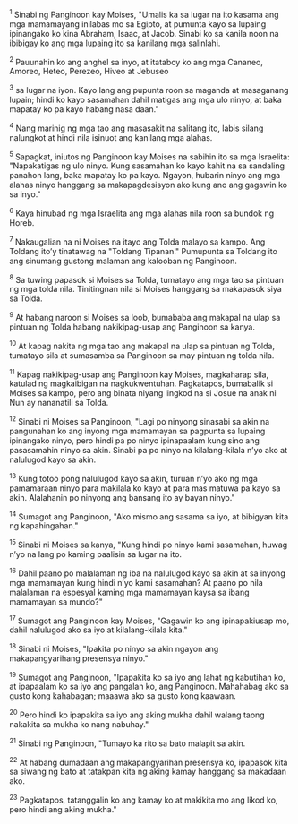 <sup>1</sup>
Sinabi ng Panginoon kay Moises, "Umalis ka sa lugar na ito kasama ang mga mamamayang inilabas mo sa Egipto, at pumunta kayo sa lupaing ipinangako ko kina Abraham, Isaac, at Jacob. Sinabi ko sa kanila noon na ibibigay ko ang mga lupaing ito sa kanilang mga salinlahi. 

<sup>2</sup>
Pauunahin ko ang anghel sa inyo, at itataboy ko ang mga Cananeo, Amoreo, Heteo, Perezeo, Hiveo at Jebuseo 

<sup>3</sup>
sa lugar na iyon. Kayo lang ang pupunta roon sa maganda at masaganang lupain; hindi ko kayo sasamahan dahil matigas ang mga ulo ninyo, at baka mapatay ko pa kayo habang nasa daan." 

<sup>4</sup>
Nang marinig ng mga tao ang masasakit na salitang ito, labis silang nalungkot at hindi nila isinuot ang kanilang mga alahas. 

<sup>5</sup>
Sapagkat, iniutos ng Panginoon kay Moises na sabihin ito sa mga Israelita: "Napakatigas ng ulo ninyo. Kung sasamahan ko kayo kahit na sa sandaling panahon lang, baka mapatay ko pa kayo. Ngayon, hubarin ninyo ang mga alahas ninyo hanggang sa makapagdesisyon ako kung ano ang gagawin ko sa inyo." 

<sup>6</sup>
Kaya hinubad ng mga Israelita ang mga alahas nila roon sa bundok ng Horeb.

<sup>7</sup>
Nakaugalian na ni Moises na itayo ang Tolda malayo sa kampo. Ang Toldang itoʼy tinatawag na "Toldang Tipanan." Pumupunta sa Toldang ito ang sinumang gustong malaman ang kalooban ng Panginoon. 

<sup>8</sup>
Sa tuwing papasok si Moises sa Tolda, tumatayo ang mga tao sa pintuan ng mga tolda nila. Tinitingnan nila si Moises hanggang sa makapasok siya sa Tolda. 

<sup>9</sup>
At habang naroon si Moises sa loob, bumababa ang makapal na ulap sa pintuan ng Tolda habang nakikipag-usap ang Panginoon sa kanya. 

<sup>10</sup>
At kapag nakita ng mga tao ang makapal na ulap sa pintuan ng Tolda, tumatayo sila at sumasamba sa Panginoon sa may pintuan ng tolda nila. 

<sup>11</sup>
Kapag nakikipag-usap ang Panginoon kay Moises, magkaharap sila, katulad ng magkaibigan na nagkukwentuhan. Pagkatapos, bumabalik si Moises sa kampo, pero ang binata niyang lingkod na si Josue na anak ni Nun ay nananatili sa Tolda.

<sup>12</sup>
Sinabi ni Moises sa Panginoon, "Lagi po ninyong sinasabi sa akin na pangunahan ko ang inyong mga mamamayan sa pagpunta sa lupaing ipinangako ninyo, pero hindi pa po ninyo ipinapaalam kung sino ang pasasamahin ninyo sa akin. Sinabi pa po ninyo na kilalang-kilala nʼyo ako at nalulugod kayo sa akin. 

<sup>13</sup>
Kung totoo pong nalulugod kayo sa akin, turuan nʼyo ako ng mga pamamaraan ninyo para makilala ko kayo at para mas matuwa pa kayo sa akin. Alalahanin po ninyong ang bansang ito ay bayan ninyo." 

<sup>14</sup>
Sumagot ang Panginoon, "Ako mismo ang sasama sa iyo, at bibigyan kita ng kapahingahan." 

<sup>15</sup>
Sinabi ni Moises sa kanya, "Kung hindi po ninyo kami sasamahan, huwag nʼyo na lang po kaming paalisin sa lugar na ito. 

<sup>16</sup>
Dahil paano po malalaman ng iba na nalulugod kayo sa akin at sa inyong mga mamamayan kung hindi nʼyo kami sasamahan? At paano po nila malalaman na espesyal kaming mga mamamayan kaysa sa ibang mamamayan sa mundo?" 

<sup>17</sup>
Sumagot ang Panginoon kay Moises, "Gagawin ko ang ipinapakiusap mo, dahil nalulugod ako sa iyo at kilalang-kilala kita." 

<sup>18</sup>
Sinabi ni Moises, "Ipakita po ninyo sa akin ngayon ang makapangyarihang presensya ninyo." 

<sup>19</sup>
Sumagot ang Panginoon, "Ipapakita ko sa iyo ang lahat ng kabutihan ko, at ipapaalam ko sa iyo ang pangalan ko, ang Panginoon. Mahahabag ako sa gusto kong kahabagan; maaawa ako sa gusto kong kaawaan. 

<sup>20</sup>
Pero hindi ko ipapakita sa iyo ang aking mukha dahil walang taong nakakita sa mukha ko nang nabuhay." 

<sup>21</sup>
Sinabi ng Panginoon, "Tumayo ka rito sa bato malapit sa akin. 

<sup>22</sup>
At habang dumadaan ang makapangyarihan presensya ko, ipapasok kita sa siwang ng bato at tatakpan kita ng aking kamay hanggang sa makadaan ako. 

<sup>23</sup>
Pagkatapos, tatanggalin ko ang kamay ko at makikita mo ang likod ko, pero hindi ang aking mukha."